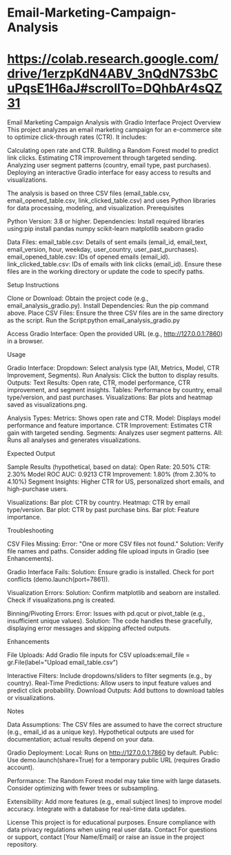 # Email-Marketing-Campaign-Analysis
# https://colab.research.google.com/drive/1erzpKdN4ABV_3nQdN7S3bCuPqsE1H6aJ#scrollTo=DQhbAr4sQZ31
Email Marketing Campaign Analysis with Gradio Interface
Project Overview
This project analyzes an email marketing campaign for an e-commerce site to optimize click-through rates (CTR). It includes:

Calculating open rate and CTR.
Building a Random Forest model to predict link clicks.
Estimating CTR improvement through targeted sending.
Analyzing user segment patterns (country, email type, past purchases).
Deploying an interactive Gradio interface for easy access to results and visualizations.

The analysis is based on three CSV files (email_table.csv, email_opened_table.csv, link_clicked_table.csv) and uses Python libraries for data processing, modeling, and visualization.
Prerequisites

Python Version: 3.8 or higher.
Dependencies: Install required libraries using:pip install pandas numpy scikit-learn matplotlib seaborn gradio


Data Files:
email_table.csv: Details of sent emails (email_id, email_text, email_version, hour, weekday, user_country, user_past_purchases).
email_opened_table.csv: IDs of opened emails (email_id).
link_clicked_table.csv: IDs of emails with link clicks (email_id).
Ensure these files are in the working directory or update the code to specify paths.



Setup Instructions

Clone or Download: Obtain the project code (e.g., email_analysis_gradio.py).
Install Dependencies: Run the pip command above.
Place CSV Files: Ensure the three CSV files are in the same directory as the script.
Run the Script:python email_analysis_gradio.py


Access Gradio Interface: Open the provided URL (e.g., http://127.0.0.1:7860) in a browser.

Usage

Gradio Interface:
Dropdown: Select analysis type (All, Metrics, Model, CTR Improvement, Segments).
Run Analysis: Click the button to display results.
Outputs:
Text Results: Open rate, CTR, model performance, CTR improvement, and segment insights.
Tables: Performance by country, email type/version, and past purchases.
Visualizations: Bar plots and heatmap saved as visualizations.png.




Analysis Types:
Metrics: Shows open rate and CTR.
Model: Displays model performance and feature importance.
CTR Improvement: Estimates CTR gain with targeted sending.
Segments: Analyzes user segment patterns.
All: Runs all analyses and generates visualizations.



Expected Output

Sample Results (hypothetical, based on data):
Open Rate: 20.50%
CTR: 2.30%
Model ROC AUC: 0.9213
CTR Improvement: 1.80% (from 2.30% to 4.10%)
Segment Insights: Higher CTR for US, personalized short emails, and high-purchase users.


Visualizations:
Bar plot: CTR by country.
Heatmap: CTR by email type/version.
Bar plot: CTR by past purchase bins.
Bar plot: Feature importance.



Troubleshooting

CSV Files Missing:
Error: "One or more CSV files not found."
Solution: Verify file names and paths. Consider adding file upload inputs in Gradio (see Enhancements).


Gradio Interface Fails:
Solution: Ensure gradio is installed. Check for port conflicts (demo.launch(port=7861)).


Visualization Errors:
Solution: Confirm matplotlib and seaborn are installed. Check if visualizations.png is created.


Binning/Pivoting Errors:
Error: Issues with pd.qcut or pivot_table (e.g., insufficient unique values).
Solution: The code handles these gracefully, displaying error messages and skipping affected outputs.



Enhancements

File Uploads: Add Gradio file inputs for CSV uploads:email_file = gr.File(label="Upload email_table.csv")


Interactive Filters: Include dropdowns/sliders to filter segments (e.g., by country).
Real-Time Predictions: Allow users to input feature values and predict click probability.
Download Outputs: Add buttons to download tables or visualizations.

Notes

Data Assumptions:
The CSV files are assumed to have the correct structure (e.g., email_id as a unique key).
Hypothetical outputs are used for documentation; actual results depend on your data.


Gradio Deployment:
Local: Runs on http://127.0.0.1:7860 by default.
Public: Use demo.launch(share=True) for a temporary public URL (requires Gradio account).


Performance:
The Random Forest model may take time with large datasets. Consider optimizing with fewer trees or subsampling.


Extensibility:
Add more features (e.g., email subject lines) to improve model accuracy.
Integrate with a database for real-time data updates.



License
This project is for educational purposes. Ensure compliance with data privacy regulations when using real user data.
Contact
For questions or support, contact [Your Name/Email] or raise an issue in the project repository.
